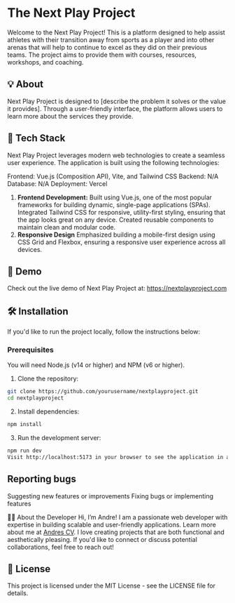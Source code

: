# The Next Play Project

Welcome to the Next Play Project! This is a platform designed to help assist athletes with their transition away from sports as a player and into other arenas that will help to continue to excel as they did on their previous teams. The project aims to provide them with courses, resources, workshops, and coaching.

## 💡 About

Next Play Project is designed to [describe the problem it solves or the value it provides]. Through a user-friendly interface, the platform allows users to learn more about the services they provide.

## 🚀 Tech Stack

Next Play Project leverages modern web technologies to create a seamless user experience. The application is built using the following technologies:

Frontend: Vue.js (Composition API), Vite, and Tailwind CSS
Backend: N/A
Database: N/A
Deployment: Vercel

1. **Frontend Development:**
Built using Vue.js, one of the most popular frameworks for building dynamic, single-page applications (SPAs).
Integrated Tailwind CSS for responsive, utility-first styling, ensuring that the app looks great on any device.
Created reusable components to maintain clean and modular code.
2. **Responsive Design**
Emphasized building a mobile-first design using CSS Grid and Flexbox, ensuring a responsive user experience across all devices.

## 📱 Demo

Check out the live demo of Next Play Project at: https://nextplayproject.com

## 🛠️ Installation

If you'd like to run the project locally, follow the instructions below:

### Prerequisites

You will need Node.js (v14 or higher) and NPM (v6 or higher).

1. Clone the repository:

``` bash
git clone https://github.com/yourusername/nextplayproject.git
cd nextplayproject
```

2. Install dependencies:

``` bash
npm install
```

3. Run the development server:

```bash
npm run dev
Visit http://localhost:5173 in your browser to see the application in action.
```

## Reporting bugs

Suggesting new features or improvements
Fixing bugs or implementing features

👨‍💻 About the Developer
Hi, I’m Andre! I am a passionate web developer with expertise in building scalable and user-friendly applications. Learn more about me at [Andres CV](https://andre-cv.vercel.app/). I love creating projects that are both functional and aesthetically pleasing. If you'd like to connect or discuss potential collaborations, feel free to reach out!

## 📄 License

This project is licensed under the MIT License - see the LICENSE file for details.